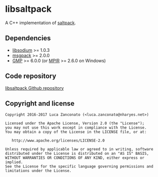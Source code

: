 libsaltpack
===========
A C++ implementation of [saltpack](https://saltpack.org).

Dependencies
------------

* [libsodium](https://download.libsodium.org/doc/) >= 1.0.3
* [msgpack](https://github.com/msgpack/msgpack-c) >= 2.0.0
* [GMP](https://gmplib.org/) >= 6.0.0 (or [MPIR](http://mpir.org/) >= 2.6.0 on Windows)

Code repository
---------------

[libsaltpack Github repository](https://github.com/Gherynos/libsaltpack)

Copyright and license
---------------------

    Copyright 2016-2017 Luca Zanconato (<luca.zanconato@nharyes.net>)
    
    Licensed under the Apache License, Version 2.0 (the "License");
    you may not use this work except in compliance with the License.
    You may obtain a copy of the License in the LICENSE file, or at:
    
       http://www.apache.org/licenses/LICENSE-2.0
    
    Unless required by applicable law or agreed to in writing, software
    distributed under the License is distributed on an "AS IS" BASIS,
    WITHOUT WARRANTIES OR CONDITIONS OF ANY KIND, either express or implied.
    See the License for the specific language governing permissions and
    limitations under the License.